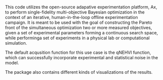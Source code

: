 This code utilizes the open-source adapative experimentation platform, Ax, to perform single-fidelity multi-objective Bayesian optimization in the context of an iterative, 
human-in-the-loop offline experimentation campaign. It is meant to be used with the goal of constructing the Pareto front of the simultaneous optimization two or more measured objectives, 
given a set of experimental parameters forming a continuous search space, while performinga set of experiments in a physical lab or computational simulation.

The default acqusition function for this use case is the qNEHVI function, which can successfully incorporate experimental and statistical noise in the model.

The package also contains different kinds of visualizations of the results.
